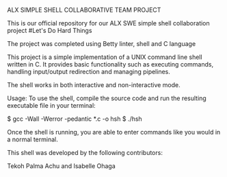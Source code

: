 ALX SIMPLE SHELL COLLABORATIVE TEAM PROJECT


This is our official repository for our ALX SWE simple shell collaboration project
#Let's Do Hard Things

The project was completed using Betty linter, shell and C language

This project is a simple implementation of a UNIX command line shell written
in C. It provides basic functionality such as executing commands, handling
input/output redirection and managing pipelines.


The shell works in both interactive and non-interactive mode.

Usage:
To use the shell, compile the source code and run the resulting executable file in your terminal:

$ gcc -Wall -Werror  -pedantic *.c -o hsh $ ./hsh

Once the shell is running, you are able to enter commands like you would in a normal terminal.

This shell was developed by the following contributors:

Tekoh Palma Achu and Isabelle Ohaga
